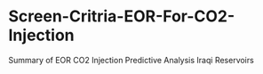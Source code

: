 # Screen-Critria-EOR-For-CO2-Injection
Summary of EOR CO2 Injection Predictive Analysis Iraqi Reservoirs 
